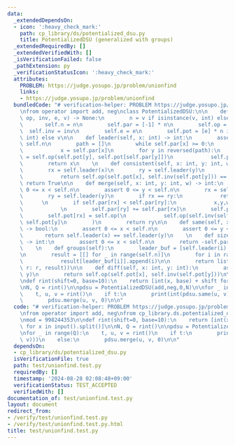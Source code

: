 ```yaml
---
data:
  _extendedDependsOn:
  - icon: ':heavy_check_mark:'
    path: cp_library/ds/potentialized_dsu.py
    title: PotentializedDSU (generalized with groups)
  _extendedRequiredBy: []
  _extendedVerifiedWith: []
  _isVerificationFailed: false
  _pathExtension: py
  _verificationStatusIcon: ':heavy_check_mark:'
  attributes:
    PROBLEM: https://judge.yosupo.jp/problem/unionfind
    links:
    - https://judge.yosupo.jp/problem/unionfind
  bundledCode: "# verification-helper: PROBLEM https://judge.yosupo.jp/problem/unionfind\n\
    \nfrom operator import add, neg\nclass PotentializedDSU:\n\n    def __init__(self,\
    \ op, inv, e, v) -> None:\n        n = v if isinstance(v, int) else len(v)\n \
    \       self.n = n\n        self.par = [-1] * n\n        self.op = op\n      \
    \  self.inv = inv\n        self.e = e\n        self.pot = [e] * n if isinstance(v,\
    \ int) else v\n\n    def leader(self, x: int) -> int:\n        assert 0 <= x <\
    \ self.n\n        path = []\n        while self.par[x] >= 0:\n            path.append(x)\n\
    \            x = self.par[x]\n        for y in reversed(path):\n            self.pot[y]\
    \ = self.op(self.pot[y], self.pot[self.par[y]])\n            self.par[y] = x\n\
    \        return x\n    \n    def consistent(self, x: int, y: int, w) -> bool:\n\
    \        rx = self.leader(x)\n        ry = self.leader(y)\n        if rx == ry:\n\
    \            return self.op(self.pot[x], self.inv(self.pot[y])) == w\n       \
    \ return True\n\n    def merge(self, x: int, y: int, w) -> int:\n        assert\
    \ 0 <= x < self.n\n        assert 0 <= y < self.n\n        rx = self.leader(x)\n\
    \        ry = self.leader(y)\n        if rx == ry:\n            return rx\n  \
    \      \n        if self.par[rx] < self.par[ry]:\n            x,y,w,rx,ry = y,x,self.inv(w),ry,rx\n\
    \            \n        self.par[ry] += self.par[rx]\n        self.par[rx] = ry\n\
    \        self.pot[rx] = self.op(\n            self.op(self.inv(self.pot[x]), w),\
    \ self.pot[y]\n        )\n        return ry\n\n    def same(self, x: int, y: int)\
    \ -> bool:\n        assert 0 <= x < self.n\n        assert 0 <= y < self.n\n \
    \       return self.leader(x) == self.leader(y)\n    \n    def size(self, x: int)\
    \ -> int:\n        assert 0 <= x < self.n\n        return -self.par[self.leader(x)]\n\
    \    \n    def groups(self):\n        leader_buf = [self.leader(i) for i in range(self.n)]\n\
    \n        result = [[] for _ in range(self.n)]\n        for i in range(self.n):\n\
    \            result[leader_buf[i]].append(i)\n\n        return list(filter(lambda\
    \ r: r, result))\n\n    def diff(self, x: int, y: int):\n        assert self.same(x,\
    \ y)\n        return self.op(self.pot[x], self.inv(self.pot[y]))\n\n\nmod = 998244353\n\
    \ndef rint(shift=0, base=10):\n    return [int(x, base) + shift for x in input().split()]\n\
    \nN, Q = rint()\n\npdsu = PotentializedDSU(add,neg,0,N)\n\nfor _ in range(Q):\n\
    \    t, u, v = rint()\n    if t:\n        print(int(pdsu.same(u, v)))\n    else:\n\
    \        pdsu.merge(u, v, 0)\n\n"
  code: "# verification-helper: PROBLEM https://judge.yosupo.jp/problem/unionfind\n\
    \nfrom operator import add, neg\nfrom cp_library.ds.potentialized_dsu import PotentializedDSU\n\
    \nmod = 998244353\n\ndef rint(shift=0, base=10):\n    return [int(x, base) + shift\
    \ for x in input().split()]\n\nN, Q = rint()\n\npdsu = PotentializedDSU(add,neg,0,N)\n\
    \nfor _ in range(Q):\n    t, u, v = rint()\n    if t:\n        print(int(pdsu.same(u,\
    \ v)))\n    else:\n        pdsu.merge(u, v, 0)\n\n"
  dependsOn:
  - cp_library/ds/potentialized_dsu.py
  isVerificationFile: true
  path: test/unionfind.test.py
  requiredBy: []
  timestamp: '2024-08-28 02:08:48+09:00'
  verificationStatus: TEST_ACCEPTED
  verifiedWith: []
documentation_of: test/unionfind.test.py
layout: document
redirect_from:
- /verify/test/unionfind.test.py
- /verify/test/unionfind.test.py.html
title: test/unionfind.test.py
---
```

